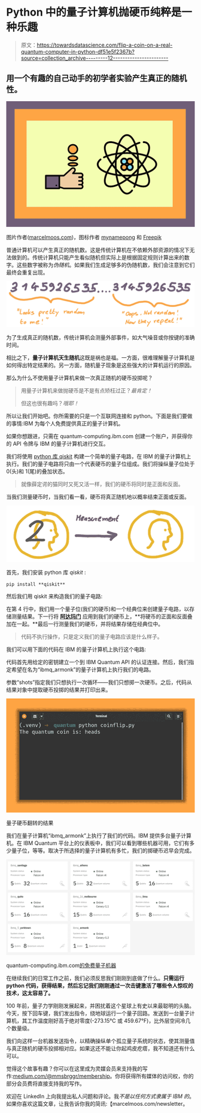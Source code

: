 # Python 中的量子计算机抛硬币纯粹是一种乐趣

> 原文：<https://towardsdatascience.com/flip-a-coin-on-a-real-quantum-computer-in-python-df51e5f2367b?source=collection_archive---------12----------------------->

## 用一个有趣的自己动手的初学者实验产生真正的随机性。

![](img/2a014174173629b9433965410ee2f0d1.png)

图片作者([marcelmoos.com](https://marcelmoos.com))，图标作者 [mynamepong](https://www.flaticon.com/authors/mynamepong) 和 [Freepik](https://www.flaticon.com/authors/freepik)

普通计算机可以产生真正的随机数。这是传统计算机在不依赖外部资源的情况下无法做到的。传统计算机只能产生看似随机但实际上是根据固定规则计算出来的数字。这些数字被称为*伪随机*。如果我们生成足够多的伪随机数，我们会注意到它们最终会重复出现。

![](img/eb14febc07bdaf2f8cc0be017823a1b2.png)

为了生成真正的随机数，传统计算机会测量外部事件，如大气噪音或你按键的准确时间。

相比之下，**量子计算机天生随机**这既是祸也是福。一方面，很难理解量子计算机是如何得出特定结果的。另一方面，随机量子现象是这些强大的计算机运行的原因。

那么为什么不使用量子计算机来做一次真正随机的硬币投掷呢？

> 用量子计算机来做抛硬币是不是有点矫枉过正？*最肯定！*
> 
> 但这也很有趣吗？*哦耶！*

所以让我们开始吧。你所需要的只是一个互联网连接和 python。下面是我们要做的事情:IBM 为每个人免费提供真正的量子计算机。

如果你想跟进，只需在 quantum-computing.ibm.com 创建一个账户，并获得你的 API 令牌与 IBM 的量子计算机进行交互。

我们将使用 [python 库 qiskit](https://qiskit.org/) 构建一个简单的量子电路，在 IBM 的量子计算机上执行。我们的量子电路将只由一个代表硬币的量子位组成。我们将操纵量子位处于 0(头)和 1(尾)的叠加状态。

> 就像薛定谔的猫同时又死又活一样，我们的硬币将同时是正面和反面。

当我们测量硬币时，当我们看一看，硬币将真正随机地以概率结束正面或反面。

![](img/7a9013786c66ed32afbb0d3c428be8f3.png)

首先，我们安装 python 库 *qiskit* :

```
pip install **qiskit**
```

然后我们用 qiskit 来构造我们的量子电路:

在第 4 行中，我们用一个量子位(我们的硬币)和一个经典位来创建量子电路，以存储测量结果。下一行将 [**阿达玛门**](https://en.wikipedia.org/wiki/Quantum_logic_gate#Hadamard_(H)_gate) 应用到我们的硬币上，**将硬币的正面和反面叠加在一起。**最后一行测量我们的硬币，并将结果存储在经典位中。

> 代码不执行操作，只是定义我们的量子电路应该是什么样子。

我们可以用下面的代码在 IBM 的量子计算机上执行这个电路:

代码首先用给定的密钥建立一个到 IBM Quantum API 的认证连接。然后，我们指定希望在名为“ibmq_armonk”的量子计算机上执行我们的电路。

参数“shots”指定我们只想执行一次循环——我们只想掷一次硬币。之后，代码从结果对象中提取硬币投掷的结果并打印出来。

![](img/e550456d3da9f8474dd1d15e9c82f513.png)

量子硬币翻转的结果

我们在量子计算机“ibmq_armonk”上执行了我们的代码。IBM 提供多台量子计算机。在 IBM Quantum 平台上的仪表板中，我们可以看到哪些机器可用，它们有多少量子位，等等。取决于所选择的量子计算机有多忙，我们的掷硬币迟早会完成。

![](img/904ab0166e5f1491ce6a2ea0b8f22987.png)

quantum-computing.ibm.com[的免费量子机器](https://quantum-computing.ibm.com)

在继续我们的日常工作之前，我们必须反思我们刚刚到底做了什么。**只需运行 python 代码，获得结果，然后忘记我们刚刚通过一次击键激活了哪些令人惊叹的技术，这太容易了。**

100 年前，量子力学刚刚发展起来，并困扰着这个星球上有史以来最聪明的头脑。今天，按下回车键，我们发出指令，绕地球运行一个量子回路。发送到一台量子计算机，其工作温度刚好高于绝对零度(-273.15°C 或 459.67°F)，比外层空间冷几个数量级。

我们向这样一台机器发送指令，以精确操纵单个孤立量子系统的状态，使其测量值与真正随机的硬币投掷相对应。如果这还不能让你起鸡皮疙瘩，我不知道还有什么可以。

觉得这个故事有趣？你可以在这里成为灵媒会员来支持我的写作:[medium.com/@mmsbrggr/membership](https://medium.com/@mmsbrggr/membership)。你将获得所有媒体的访问权，你的部分会员费将直接支持我的写作。

欢迎在 LinkedIn 上向我提出私人问题和评论。我*不是以任何方式隶属于 IBM 的*。如果你喜欢这篇文章，让我告诉你我的简讯:【marcelmoos.com/newsletter。